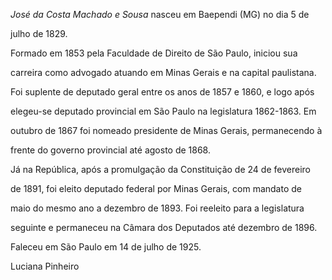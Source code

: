 

*José da Costa Machado e Sousa* nasceu em Baependi (MG) no dia 5 de

julho de 1829.



Formado em 1853 pela Faculdade de Direito de São Paulo, iniciou sua

carreira como advogado atuando em Minas Gerais e na capital paulistana.

Foi suplente de deputado geral entre os anos de 1857 e 1860, e logo após

elegeu-se deputado provincial em São Paulo na legislatura 1862-1863. Em

outubro de 1867 foi nomeado presidente de Minas Gerais, permanecendo à

frente do governo provincial até agosto de 1868.



Já na República, após a promulgação da Constituição de 24 de fevereiro

de 1891, foi eleito deputado federal por Minas Gerais, com mandato de

maio do mesmo ano a dezembro de 1893. Foi reeleito para a legislatura

seguinte e permaneceu na Câmara dos Deputados até dezembro de 1896.



Faleceu em São Paulo em 14 de julho de 1925.



Luciana Pinheiro



